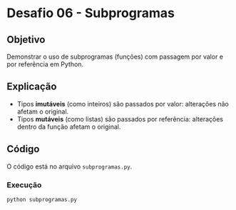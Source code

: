 # Desafio 06 - Subprogramas

## Objetivo

Demonstrar o uso de subprogramas (funções) com passagem por valor e por referência em Python.

## Explicação

- Tipos **imutáveis** (como inteiros) são passados por valor: alterações não afetam o original.
- Tipos **mutáveis** (como listas) são passados por referência: alterações dentro da função afetam o original.

## Código

O código está no arquivo `subprogramas.py`.

### Execução

```bash
python subprogramas.py

